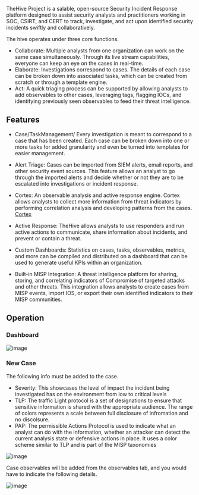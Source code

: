 TheHive Project is a salable, open-source Security Incident Response platform designed to assist security analysts and practitioners working in SOC, CSIRT, and CERT to track, investigate, and act upon identified security incidents swiftly and collaboratively.

The hive operates under three core functions.
- Collaborate: Multiple analysts from one organization can work on the same case simultaneously. Through its live stream capabilities, everyone can keep an eye on the cases in real-time.
- Elaborate: Investigations correspond to cases. The details of each case can be broken down into associated tasks, which can be created from scratch or through a template engine.
- Act: A quick triaging process can be supported by allowing analysts to add observables to other cases, leveraging tags, flagging IOCs, and identifying previously seen observables to feed their threat intelligence.

## Features
- Case/TaskManagement/ Every investigation is meant to correspond to a case that has been created. Each case can be broken down into one or more tasks for added granularity and even be turned into templates for easier management.

- Alert Triage: Cases can be imported from SIEM alerts, email reports, and other security event sources. This feature allows an analyst to go through the imported alerts and decide whether or not they are to be escalated into investigations or incident response.

- Cortex: An observable analysis and active response engine. Cortex allows analysts to collect more information from threat indicators by performing correlation analysis and developing patterns from the cases. [Cortex](https://github.com/TheHive-Project/Cortex/)

- Active Response: TheHive allows analysts to use responders and run active actions to communicate, share information about incidents, and prevent or contain a threat.

- Custom Dashboards: Statistics on cases, tasks, observables, metrics, and more can be compiled and distributed on a dashboard that can be used to generate useful KPIs within an organization.

- Built-in MISP Integration: A threat intelligence platform for sharing, storing, and correlating indicators of Compromise of targeted attacks and other threats. This integration allows analysts to create cases from MISP events, import IOS, or export their own identified indicators to their MISP communities.

## Operation

### Dashboard
![image](https://github.com/Shawn-Nichol/Tools/assets/30714313/e5b622a7-9452-4d25-b5d4-85db0b596e34)


### New Case
The following info must be added to the case. 
- Severity: This showcases the level of impact the incident being investigated has on the environment from low to critical levels
- TLP: The traffic Light protocol is a set of designations to ensure that sensitive information is shared with the appropriate audience. The range of colors represents a scale between full disclosure of infromation and no discolsure. 
- PAP: The permissible Actions Protocol is used to indicate what an analyst can do with the information, whether an attacker can detect the current analysis state or defensive actions in place. It uses a color scheme similar to TLP and is part of the MISP taxonomies

![image](https://github.com/Shawn-Nichol/Tools/assets/30714313/6df1af58-43b9-40e0-a5dd-110c1b40b957)



Case observables will be added from the observables tab, and you would have to indicate the following details.


![image](https://github.com/Shawn-Nichol/Tools/assets/30714313/50d363d5-218f-4a6e-8292-2374f85f9ec2)
